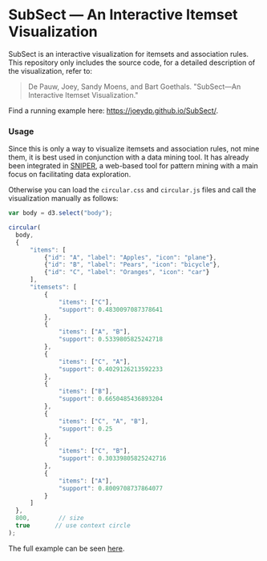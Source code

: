 # SubSect — An Interactive Itemset Visualization 

SubSect is an interactive visualization for itemsets and association rules. This repository only includes the source code, for a detailed description of the visualization, refer to:
> De Pauw, Joey, Sandy Moens, and Bart Goethals. "SubSect—An Interactive Itemset Visualization."

Find a running example here: <https://joeydp.github.io/SubSect/>.

### Usage

Since this is only a way to visualize itemsets and association rules, not mine them, it is best used in conjunction with a data mining tool. It has already been integrated in [SNIPER](https://bitbucket.org/sandymoens/sniper/), a web-based tool for pattern mining with a main focus on facilitating data exploration.

Otherwise you can load the `circular.css` and `circular.js` files and call the visualization manually as follows:
```javascript
var body = d3.select("body");

circular(
  body,
  {
      "items": [
          {"id": "A", "label": "Apples", "icon": "plane"},
          {"id": "B", "label": "Pears", "icon": "bicycle"},
          {"id": "C", "label": "Oranges", "icon": "car"}
      ],
      "itemsets": [
          {
              "items": ["C"],
              "support": 0.4830097087378641
          },
          {
              "items": ["A", "B"],
              "support": 0.5339805825242718
          },
          {
              "items": ["C", "A"],
              "support": 0.4029126213592233
          },
          {
              "items": ["B"],
              "support": 0.6650485436893204
          },
          {
              "items": ["C", "A", "B"],
              "support": 0.25
          },
          {
              "items": ["C", "B"],
              "support": 0.30339805825242716
          },
          {
              "items": ["A"],
              "support": 0.8009708737864077
          }
      ]
  },
  800,        // size
  true       // use context circle
);
```
The full example can be seen [here](example.html).
